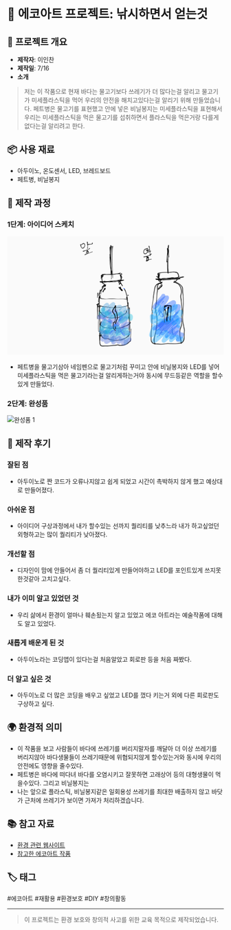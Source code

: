 # 🌱 에코아트 프로젝트: 낚시하면서 얻는것

## 📖 프로젝트 개요
- **제작자**: 이인찬
- **제작일**: 7/16
- **소개**
> 저는 이 작품으로 현재 바다는 물고기보다 쓰레기가 더 많다는걸 알리고 물고기가 미세플라스틱을 먹어 우리의 안전을 해치고있다는걸 알리기 위해 만들었습니다.
페트병은 물고기를 표현했고 안에 넣은 비닐봉지는 미세플라스틱을 표현해서 우리는 미세플라스틱을 먹은 물고기를 섭취하면서 플라스틱을 먹은거랑 다를게없다는걸 알리려고 한다.

## 📦 사용 재료
- 아두이노, 온도센서, LED, 브레드보드
- 페트병, 비닐봉지

## 🔧 제작 과정

### 1단계: 아이디어 스케치
![스케치 이미지](아이디어스케치.png)
- 페트병을 물고기삼아 네임펜으로 물고기처럼 꾸미고 안에 비닐봉지와 LED를 넣어 미세플라스틱을 먹은 물고기라는걸 알리게하는거야 동시에 무드등같은 역할을 할수있게 만들었다.


### 2단계: 완성품
![완성품 1](에코코.jpg)

## 💭 제작 후기
### 잘된 점
- 아두이노로 짠 코드가 오류나지않고 쉽게 되었고 시간이 촉박하지 않게 했고 예상대로 만들어졌다.

### 아쉬운 점
- 아이디어 구상과정에서 내가 할수있는 선까지 퀄리티를 낮추느라 내가 하고싶었던 외형하고는 많이 퀄리티가 낮아졌다.

### 개선할 점
- 디자인이 맘에 안들어서 좀 더 퀄리티있게 만들어야하고 LED를 포인트있게 쓰지못한것같아 고치고싶다.

### 내가 이미 알고 있었던 것
- 우리 삶에서 환경이 얼마나 훼손됬는지 알고 있었고 에코 아트라는 예술작품에 대해도 알고 있었다.

### 새롭게 배운게 된 것
- 아두이노라는 코딩앱이 있다는걸 처음알았고 회로판 등을 처음 짜봤다.

### 더 알고 싶은 것
- 아두이노로 더 많은 코딩을 배우고 싶었고 LED를 껐다 키는거 외에 다른 회로판도 구상하고 싶다.

## 🌍 환경적 의미
- 이 작품을 보고 사람들이 바다에 쓰레기를 버리지말자를 깨달아 더 이상 쓰레기를 버리지않아 바다생물들이 쓰레기때문에 위협되지않게 할수있는거와 동시에 우리의 안전에도 영향을 줄수있다.
- 페트병은 바다에 떠다녀 바다를 오염시키고 잘못하면 고래상어 등의 대형생물이 먹을수있다. 그리고 비닐봉지는 
- 나는 앞으로 플라스틱, 비닐봉지같은 일회용성 쓰레기를 최대한 배출하지 않고 바닷가 근처에 쓰레기가 보이면 가져가 처리하겠습니다.

## 📚 참고 자료
- [환경 관련 웹사이트](https://www.keco.or.kr/web/index.do;jsessionid=87BA327313B90D14F9805CE2997FB45B.hfkeco)
- [참고한 에코아트 작품](https://freshmindmag.com/2024/02/02/eco-art-artists-advocating-for-the-environment-through-creativity/?utm_source=chatgpt.com
)

## 🏷️ 태그
#에코아트 #재활용 #환경보호 #DIY #창의활동

---

> 이 프로젝트는 환경 보호와 창의적 사고를 위한 교육 목적으로 제작되었습니다.
